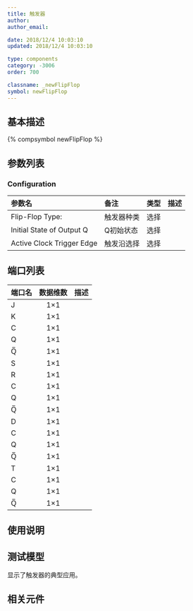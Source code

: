 ```yaml
---
title: 触发器
author: 
author_email:

date: 2018/12/4 10:03:10
updated: 2018/12/4 10:03:10

type: components
category: -3006
order: 700

classname: _newFlipFlop
symbol: newFlipFlop
---
```

## 基本描述
{% compsymbol newFlipFlop %}

## 参数列表
### Configuration
| 参数名 | 备注 | 类型 | 描述 |
| :--- | :--- | :--: | :--- |
| Flip-Flop Type: | 触发器种类 | 选择 |  |
| Initial State of Output Q | Q初始状态 | 选择 |  |
| Active Clock Trigger Edge | 触发沿选择 | 选择 |  |


## 端口列表

| 端口名 | 数据维数 | 描述 |
| :--- | :--:  | :--- |
| J | 1×1 | |                   
| K | 1×1 | |                   
| C | 1×1 | |                   
| Q | 1×1 | |                   
| Q̅ | 1×1 | |                   
| S | 1×1 | |                   
| R | 1×1 | |                   
| C | 1×1 | |                   
| Q | 1×1 | |                   
| Q̅ | 1×1 | |                   
| D | 1×1 | |                   
| C | 1×1 | |                   
| Q | 1×1 | |                   
| Q̅ | 1×1 | |                   
| T | 1×1 | |                   
| C | 1×1 | |                   
| Q | 1×1 | |                   
| Q̅ | 1×1 | |                   

## 使用说明


## 测试模型
[<test name>](<test link>)显示了触发器的典型应用。

## 相关元件


